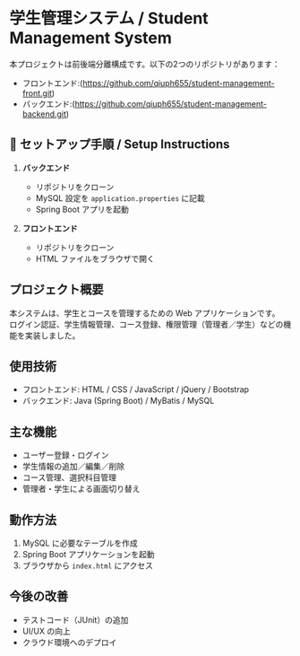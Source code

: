 
# 学生管理システム / Student Management System

本プロジェクトは前後端分離構成です。以下の2つのリポジトリがあります：

- フロントエンド:(https://github.com/qiuph655/student-management-front.git)
- バックエンド:(https://github.com/qiuph655/student-management-backend.git)

## 📌 セットアップ手順 / Setup Instructions

1. **バックエンド**  
   - リポジトリをクローン
   - MySQL 設定を `application.properties` に記載
   - Spring Boot アプリを起動

2. **フロントエンド**  
   - リポジトリをクローン
   - HTML ファイルをブラウザで開く
## プロジェクト概要
本システムは、学生とコースを管理するための Web アプリケーションです。  
ログイン認証、学生情報管理、コース登録、権限管理（管理者／学生）などの機能を実装しました。

## 使用技術
- フロントエンド: HTML / CSS / JavaScript / jQuery / Bootstrap  
- バックエンド: Java (Spring Boot) / MyBatis / MySQL  

## 主な機能
- ユーザー登録・ログイン  
- 学生情報の追加／編集／削除  
- コース管理、選択科目管理  
- 管理者・学生による画面切り替え  

## 動作方法
1. MySQL に必要なテーブルを作成  
2. Spring Boot アプリケーションを起動  
3. ブラウザから `index.html` にアクセス  

## 今後の改善
- テストコード（JUnit）の追加  
- UI/UX の向上  
- クラウド環境へのデプロイ
